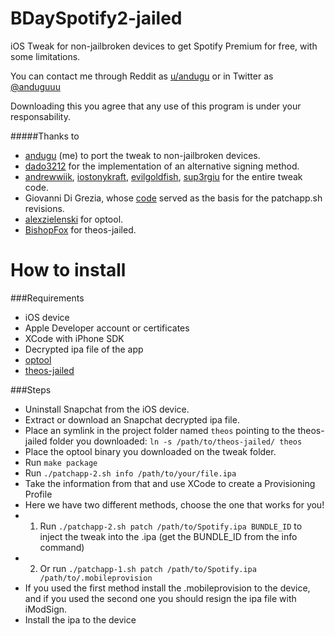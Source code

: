 # BDaySpotify2-jailed

iOS Tweak for non-jailbroken devices to get Spotify Premium for free, with some limitations.

You can contact me through Reddit as [u/andugu](https://www.reddit.com/user/andugu) or in Twitter as [@anduguuu](https://twitter.com/anduguuu)

Downloading this you agree that any use of this program is under your responsability.

#####Thanks to
* [andugu](https://github.com/andugu) (me) to port the tweak to non-jailbroken devices.
* [dado3212](https://github.com/dado3212) for the implementation of an alternative signing method.
* [andrewwiik](https://github.com/andrewwiik), [iostonykraft](https://github.com/iostonykraft), [evilgoldfish](https://github.com/evilgoldfish), [sup3rgiu](https://github.com/sup3rgiu) for the entire tweak code.
* Giovanni Di Grezia, whose [code](http://www.xgiovio.com/blog-photos-videos-other/blog/resign-your-ios-ipa-frameworks-and-plugins-included/) served as the basis for the patchapp.sh revisions.
* [alexzielenski](https://github.com/alexzielenski) for optool.
* [BishopFox](https://github.com/BishopFox) for theos-jailed.

How to install
============

###Requirements

* iOS device
* Apple Developer account or certificates
* XCode with iPhone SDK
* Decrypted ipa file of the app
* [optool](https://github.com/alexzielenski/optool/releases)
* [theos-jailed](https://codeload.github.com/BishopFox/theos-jailed/zip/master)

###Steps

* Uninstall Snapchat from the iOS device.
* Extract or download an Snapchat decrypted ipa file.
* Place an symlink in the project folder named `theos` pointing to the theos-jailed folder you downloaded: `ln -s /path/to/theos-jailed/ theos`
* Place the optool binary you downloaded on the tweak folder.
* Run `make package`
* Run `./patchapp-2.sh info /path/to/your/file.ipa`
* Take the information from that and use XCode to create a Provisioning Profile
* Here we have two different methods, choose the one that works for you!
* 1) Run `./patchapp-2.sh patch /path/to/Spotify.ipa BUNDLE_ID` to inject the tweak into the .ipa (get the BUNDLE_ID from the info command)
* 2) Or run `./patchapp-1.sh patch /path/to/Spotify.ipa /path/to/.mobileprovision`
* If you used the first method install the .mobileprovision to the device, and if you used the second one you should resign the ipa file with iModSign.
* Install the ipa to the device
